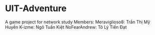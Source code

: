 # UIT-Adventure
A game project for network study
Members:
Meraviglioso8: Trần Thị Mỹ Huyền
K-izme: Ngô Tuấn Kiệt
NoFearAndrew: Tô Lý Tiến Đạt
